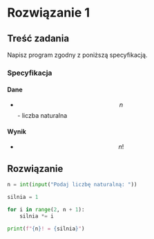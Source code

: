 # Rozwiązanie 1

## Treść zadania

Napisz program zgodny z poniższą specyfikacją.

### Specyfikacja

#### Dane

* $$n$$ - liczba naturalna

#### Wynik

* $$n!$$ 

## Rozwiązanie

```python
n = int(input("Podaj liczbę naturalną: "))

silnia = 1

for i in range(2, n + 1):
    silnia *= i

print(f"{n}! = {silnia}")
```

